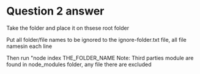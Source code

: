 # Question 2 answer

Take the folder and place it on thsese root folder

Put all folder/file names to be ignored to the ignore-folder.txt file, all file namesin each line

Then run "node index THE_FOLDER_NAME
Note: Third parties module are found in node_modules folder, any file there are excluded